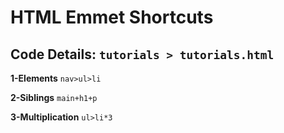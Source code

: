 # HTML Emmet Shortcuts

## Code Details: `tutorials > tutorials.html`

**1-Elements**
`nav>ul>li`

**2-Siblings**
`main+h1+p`

**3-Multiplication**
`ul>li*3`
